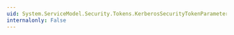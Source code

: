 ```yaml
---
uid: System.ServiceModel.Security.Tokens.KerberosSecurityTokenParameters.#ctor
internalonly: False
---
```

